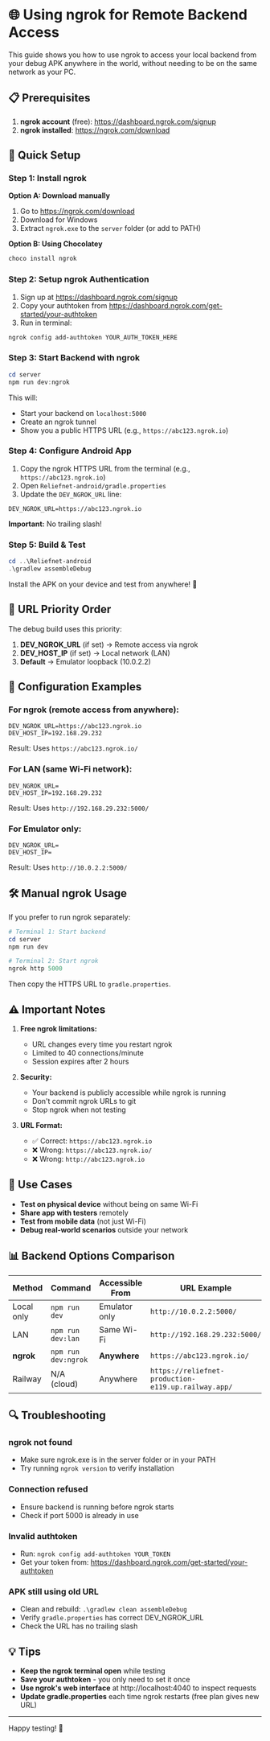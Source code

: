 # 🌐 Using ngrok for Remote Backend Access

This guide shows you how to use ngrok to access your local backend from your debug APK anywhere in the world, without needing to be on the same network as your PC.

## 📋 Prerequisites

1. **ngrok account** (free): https://dashboard.ngrok.com/signup
2. **ngrok installed**: https://ngrok.com/download

## 🚀 Quick Setup

### Step 1: Install ngrok

**Option A: Download manually**
1. Go to https://ngrok.com/download
2. Download for Windows
3. Extract `ngrok.exe` to the `server` folder (or add to PATH)

**Option B: Using Chocolatey**
```powershell
choco install ngrok
```

### Step 2: Setup ngrok Authentication

1. Sign up at https://dashboard.ngrok.com/signup
2. Copy your authtoken from https://dashboard.ngrok.com/get-started/your-authtoken
3. Run in terminal:
```powershell
ngrok config add-authtoken YOUR_AUTH_TOKEN_HERE
```

### Step 3: Start Backend with ngrok

```powershell
cd server
npm run dev:ngrok
```

This will:
- Start your backend on `localhost:5000`
- Create an ngrok tunnel
- Show you a public HTTPS URL (e.g., `https://abc123.ngrok.io`)

### Step 4: Configure Android App

1. Copy the ngrok HTTPS URL from the terminal (e.g., `https://abc123.ngrok.io`)
2. Open `Reliefnet-android/gradle.properties`
3. Update the `DEV_NGROK_URL` line:
```properties
DEV_NGROK_URL=https://abc123.ngrok.io
```
   **Important:** No trailing slash!

### Step 5: Build & Test

```powershell
cd ..\Reliefnet-android
.\gradlew assembleDebug
```

Install the APK on your device and test from anywhere! 🎉

## 🔄 URL Priority Order

The debug build uses this priority:
1. **DEV_NGROK_URL** (if set) → Remote access via ngrok
2. **DEV_HOST_IP** (if set) → Local network (LAN)
3. **Default** → Emulator loopback (10.0.2.2)

## 📝 Configuration Examples

### For ngrok (remote access from anywhere):
```properties
DEV_NGROK_URL=https://abc123.ngrok.io
DEV_HOST_IP=192.168.29.232
```
Result: Uses `https://abc123.ngrok.io/`

### For LAN (same Wi-Fi network):
```properties
DEV_NGROK_URL=
DEV_HOST_IP=192.168.29.232
```
Result: Uses `http://192.168.29.232:5000/`

### For Emulator only:
```properties
DEV_NGROK_URL=
DEV_HOST_IP=
```
Result: Uses `http://10.0.2.2:5000/`

## 🛠️ Manual ngrok Usage

If you prefer to run ngrok separately:

```powershell
# Terminal 1: Start backend
cd server
npm run dev

# Terminal 2: Start ngrok
ngrok http 5000
```

Then copy the HTTPS URL to `gradle.properties`.

## ⚠️ Important Notes

1. **Free ngrok limitations:**
   - URL changes every time you restart ngrok
   - Limited to 40 connections/minute
   - Session expires after 2 hours

2. **Security:**
   - Your backend is publicly accessible while ngrok is running
   - Don't commit ngrok URLs to git
   - Stop ngrok when not testing

3. **URL Format:**
   - ✅ Correct: `https://abc123.ngrok.io`
   - ❌ Wrong: `https://abc123.ngrok.io/`
   - ❌ Wrong: `http://abc123.ngrok.io`

## 🎯 Use Cases

- **Test on physical device** without being on same Wi-Fi
- **Share app with testers** remotely
- **Test from mobile data** (not just Wi-Fi)
- **Debug real-world scenarios** outside your network

## 📊 Backend Options Comparison

| Method | Command | Accessible From | URL Example |
|--------|---------|----------------|-------------|
| Local only | `npm run dev` | Emulator only | `http://10.0.2.2:5000/` |
| LAN | `npm run dev:lan` | Same Wi-Fi | `http://192.168.29.232:5000/` |
| **ngrok** | `npm run dev:ngrok` | **Anywhere** | `https://abc123.ngrok.io/` |
| Railway | N/A (cloud) | Anywhere | `https://reliefnet-production-e119.up.railway.app/` |

## 🔍 Troubleshooting

### ngrok not found
- Make sure ngrok.exe is in the server folder or in your PATH
- Try running `ngrok version` to verify installation

### Connection refused
- Ensure backend is running before ngrok starts
- Check if port 5000 is already in use

### Invalid authtoken
- Run: `ngrok config add-authtoken YOUR_TOKEN`
- Get your token from: https://dashboard.ngrok.com/get-started/your-authtoken

### APK still using old URL
- Clean and rebuild: `.\gradlew clean assembleDebug`
- Verify `gradle.properties` has correct DEV_NGROK_URL
- Check the URL has no trailing slash

## 💡 Tips

- **Keep the ngrok terminal open** while testing
- **Save your authtoken** - you only need to set it once
- **Use ngrok's web interface** at http://localhost:4040 to inspect requests
- **Update gradle.properties** each time ngrok restarts (free plan gives new URL)

---

Happy testing! 🚀
